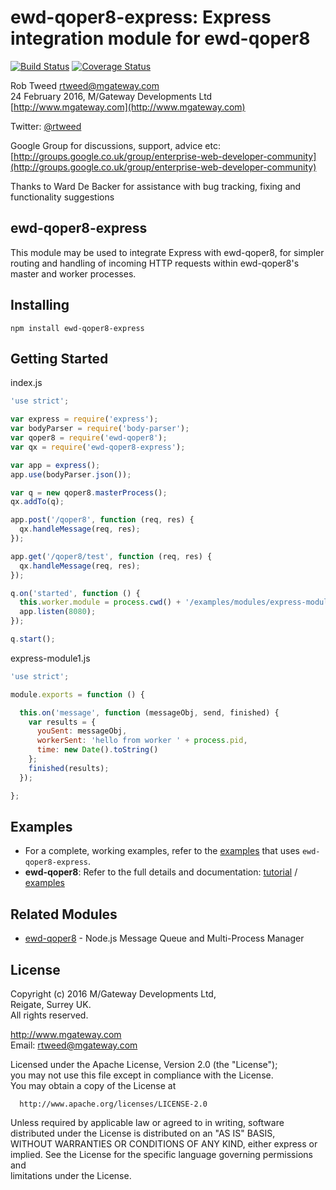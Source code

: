 # ewd-qoper8-express: Express integration module for ewd-qoper8

[![Build Status](https://travis-ci.org/robtweed/ewd-qoper8-express.svg?branch=tests)](https://travis-ci.org/robtweed/ewd-qoper8-express)
[![Coverage Status](https://coveralls.io/repos/github/robtweed/ewd-qoper8-express/badge.svg?branch=master)](https://coveralls.io/github/robtweed/ewd-qoper8-express?branch=master)

Rob Tweed <rtweed@mgateway.com>  
24 February 2016, M/Gateway Developments Ltd [http://www.mgateway.com](http://www.mgateway.com)  

Twitter: [@rtweed](https://twitter.com/rtweed)

Google Group for discussions, support, advice etc: [http://groups.google.co.uk/group/enterprise-web-developer-community](http://groups.google.co.uk/group/enterprise-web-developer-community)

Thanks to Ward De Backer for assistance with bug tracking, fixing and functionality suggestions


## ewd-qoper8-express

This module may be used to integrate Express with ewd-qoper8, for simpler routing and handling of incoming HTTP 
requests within ewd-qoper8's master and worker processes.


## Installing

    npm install ewd-qoper8-express

## Getting Started

index.js
```js
'use strict';

var express = require('express');
var bodyParser = require('body-parser');
var qoper8 = require('ewd-qoper8');
var qx = require('ewd-qoper8-express');

var app = express();
app.use(bodyParser.json());

var q = new qoper8.masterProcess();
qx.addTo(q);

app.post('/qoper8', function (req, res) {
  qx.handleMessage(req, res);
});

app.get('/qoper8/test', function (req, res) {
  qx.handleMessage(req, res);
});

q.on('started', function () {
  this.worker.module = process.cwd() + '/examples/modules/express-module1';
  app.listen(8080);
});

q.start();

```
express-module1.js
```js
'use strict';

module.exports = function () {

  this.on('message', function (messageObj, send, finished) {
    var results = {
      youSent: messageObj,
      workerSent: 'hello from worker ' + process.pid,
      time: new Date().toString()
    };
    finished(results);
  });

};

```


## Examples

  - For a complete, working examples, refer to the [examples](https://github.com/robtweed/ewd-qoper8-express-examples) that uses `ewd-qoper8-express`.
  - **ewd-qoper8**: Refer to the full details and documentation: [tutorial](http://gradvs1.mgateway.com/download/ewd-qoper8.pdf) / [examples](https://github.com/robtweed/ewd-qoper8-examples)


## Related Modules

 - [ewd-qoper8](https://github.com/robtweed/ewd-qoper8) - Node.js Message Queue and Multi-Process Manager


## License

 Copyright (c) 2016 M/Gateway Developments Ltd,                           
 Reigate, Surrey UK.                                                      
 All rights reserved.                                                     
                                                                           
  http://www.mgateway.com                                                  
  Email: rtweed@mgateway.com                                               
                                                                           
                                                                           
  Licensed under the Apache License, Version 2.0 (the "License");          
  you may not use this file except in compliance with the License.         
  You may obtain a copy of the License at                                  
                                                                           
      http://www.apache.org/licenses/LICENSE-2.0                           
                                                                           
  Unless required by applicable law or agreed to in writing, software      
  distributed under the License is distributed on an "AS IS" BASIS,        
  WITHOUT WARRANTIES OR CONDITIONS OF ANY KIND, either express or implied. 
  See the License for the specific language governing permissions and      
   limitations under the License.      
